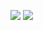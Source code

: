 [![](https://img.shields.io/badge/release-v0.4.4-informational.svg)](https://github.com/Paveloom/C3/releases/tag/v0.4.4) [![](https://img.shields.io/badge/platforms-linux,%20macOS-3E6680.svg)](#)